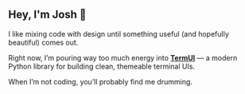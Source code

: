 ## Hey, I'm Josh 👋

I like mixing code with design until something useful (and hopefully beautiful) comes out.  

Right now, I’m pouring way too much energy into **[TermUI](https://github.com/JoshLawson10/termui)** — a modern Python library for building clean, themeable terminal UIs.  

When I’m not coding, you’ll probably find me drumming.
